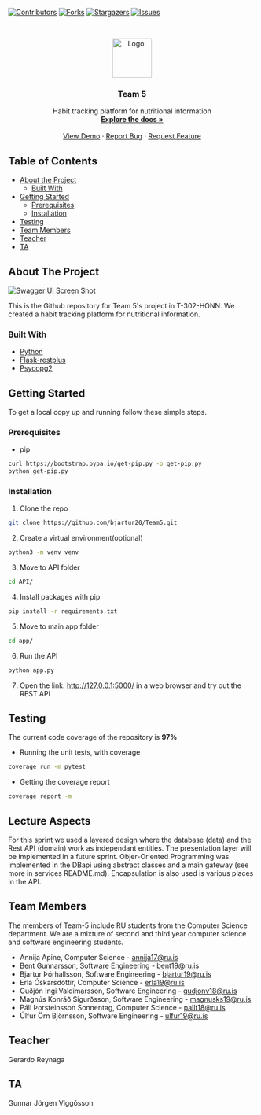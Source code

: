 [![Contributors][contributors-shield]][contributors-url]
[![Forks][forks-shield]][forks-url]
[![Stargazers][stars-shield]][stars-url]
[![Issues][issues-shield]][issues-url]



<!-- PROJECT LOGO -->
<br />
<p align="center">
  <a href="https://github.com/bjartur20/Team5">
    <img src="https://upload.wikimedia.org/wikipedia/en/thumb/b/b7/Reykjavik_University_Logo.svg/1200px-Reykjavik_University_Logo.svg.png" alt="Logo" width="80" height="80">
  </a>

  <h3 align="center">Team 5</h3>

  <p align="center">
    Habit tracking platform for nutritional information
    <br />
    <a href="https://github.com/bjartur20/Team5"><strong>Explore the docs »</strong></a>
    <br />
    <br />
    <a href="https://github.com/bjartur20/Team5">View Demo</a>
    ·
    <a href="https://github.com/bjartur20/Team5/issues">Report Bug</a>
    ·
    <a href="https://github.com/bjartur20/Team5/issues">Request Feature</a>
  </p>
</p>



<!-- TABLE OF CONTENTS -->
## Table of Contents

* [About the Project](#about-the-project)
  * [Built With](#built-with)
* [Getting Started](#getting-started)
  * [Prerequisites](#prerequisites)
  * [Installation](#installation)
* [Testing](#testing)
* [Team Members](#team-members)
* [Teacher](#teacher)
* [TA](#ta)



<!-- ABOUT THE PROJECT -->
## About The Project

[![Swagger UI Screen Shot][product-screenshot]](https://i.imgur.com/WP7MQJj.png)

This is the Github repository for Team 5's project in T-302-HONN.
We created a habit tracking platform for nutritional information.


### Built With

* [Python][python]
* [Flask-restplus][flask-restplus]
* [Psycopg2][psycopg2]



<!-- GETTING STARTED -->
## Getting Started

To get a local copy up and running follow these simple steps.

### Prerequisites

* pip
```sh
curl https://bootstrap.pypa.io/get-pip.py -o get-pip.py
python get-pip.py
```

### Installation

1. Clone the repo
```sh
git clone https://github.com/bjartur20/Team5.git
```
2. Create a virtual environment(optional)
```sh
python3 -m venv venv
```
3. Move to API folder
```sh
cd API/
```
4. Install packages with pip
```sh
pip install -r requirements.txt
```
5. Move to main app folder
```sh
cd app/
```
6. Run the API
```sh
python app.py
```
7. Open the link: http://127.0.0.1:5000/ in a web browser and try out the REST API



<!-- TESTING -->
## Testing
The current code coverage of the repository is **97%**

* Running the unit tests, with coverage
```sh
coverage run -m pytest
```
* Getting the coverage report
```sh
coverage report -m
```


<!-- LECTURE ASPECTS -->
## Lecture Aspects
For this sprint we used a layered design where the database (data) and the Rest API (domain) work as independant entities. The presentation layer will be implemented in a future sprint.
Objer-Oriented Programming was implemented in the DBapi using abstract classes and a main gateway (see more in services README.md). Encapsulation is also used is various places in the API.


<!-- TEAM MEMBERS -->
## Team Members

The members of Team-5 include RU students from the Computer Science department. We are a mixture of second and third year computer science and software engineering students.

* Annija Apine, Computer Science - annija17@ru.is
* Bent Gunnarsson, Software Engineering - bent19@ru.is
* Bjartur Þórhallsson, Software Engineering - bjartur19@ru.is
* Erla Óskarsdóttir, Computer Science - erla19@ru.is
* Guðjón Ingi Valdimarsson, Software Engineering - gudjonv18@ru.is
* Magnús Konráð Sigurðsson, Software Engineering - magnusks19@ru.is
* Páll Þorsteinsson Sonnentag, Computer Science - pallt18@ru.is
* Úlfur Örn Björnsson, Software Engineering - ulfur19@ru.is



<!-- TEACHER -->
## Teacher

Gerardo Reynaga



<!-- TA -->
## TA

Gunnar Jörgen Viggósson





<!-- MARKDOWN LINKS & IMAGES -->
[contributors-shield]: https://img.shields.io/github/contributors/bjartur20/Team5.svg?style=flat-square
[contributors-url]: https://github.com/bjartur20/Team5/graphs/contributors
[forks-shield]: https://img.shields.io/github/forks/bjartur20/Team5.svg?style=flat-square
[forks-url]: https://github.com/bjartur20/Team5/network/members
[stars-shield]: https://img.shields.io/github/stars/bjartur20/Team5.svg?style=flat-square
[stars-url]: https://github.com/bjartur20/Team5/stargazers
[issues-shield]: https://img.shields.io/github/issues/bjartur20/Team5.svg?style=flat-square
[issues-url]: https://github.com/bjartur20/Team5/issues
[product-screenshot]: https://i.imgur.com/WP7MQJj.png
[python]: https://www.python.org/
[flask-restplus]: https://github.com/noirbizarre/flask-restplus
[psycopg2]: https://www.psycopg.org/docs/
